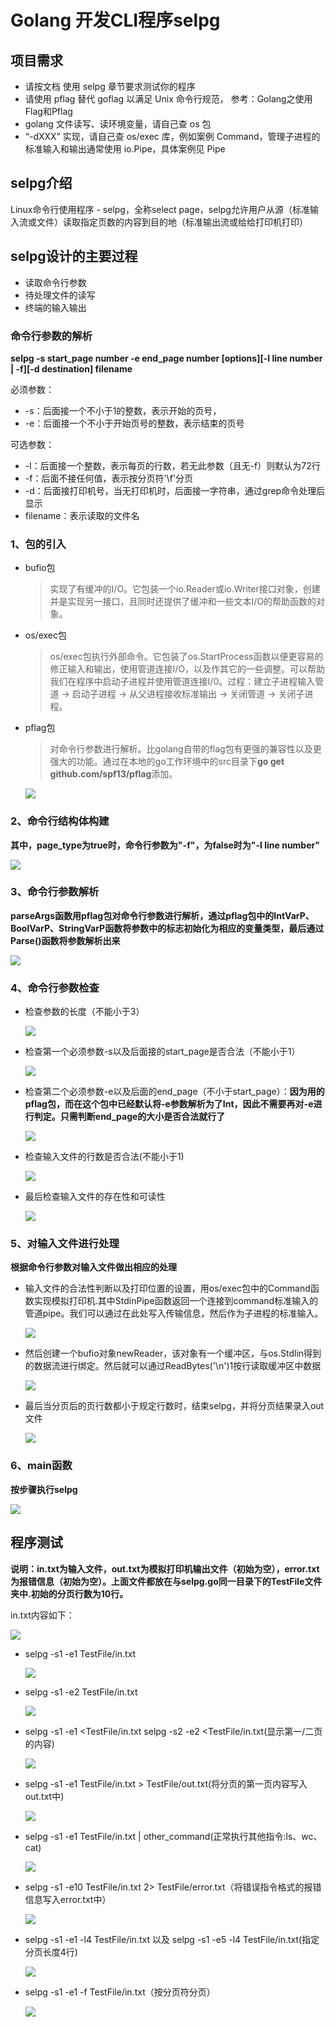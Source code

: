 # Golang 开发CLI程序selpg  
## 项目需求
- 请按文档 使用 selpg 章节要求测试你的程序
- 请使用 pflag 替代 goflag 以满足 Unix 命令行规范， 参考：Golang之使用Flag和Pflag
- golang 文件读写、读环境变量，请自己查 os 包
- “-dXXX” 实现，请自己查 os/exec 库，例如案例 Command，管理子进程的标准输入和输出通常使用 io.Pipe，具体案例见 Pipe
  
## selpg介绍  
Linux命令行使用程序 - selpg，全称select page，selpg允许用户从源（标准输入流或文件）读取指定页数的内容到目的地（标准输出流或给给打印机打印）  
  
## selpg设计的主要过程
- 读取命令行参数
- 待处理文件的读写
- 终端的输入输出
### 命令行参数的解析
**selpg -s start_page number -e end_page number [options][-l line number | -f][-d destination] filename**  
  
必须参数：  
- -s：后面接一个不小于1的整数，表示开始的页号，
- -e：后面接一个不小于开始页号的整数，表示结束的页号  
  
可选参数：
- -l：后面接一个整数，表示每页的行数，若无此参数（且无-f）则默认为72行
- -f：后面不接任何值，表示按分页符'\f'分页
- -d：后面接打印机号，当无打印机时，后面接一字符串，通过grep命令处理后显示
- filename：表示读取的文件名  
### 1、包的引入
- bufio包
    > 实现了有缓冲的I/O。它包装一个io.Reader或io.Writer接口对象，创建并是实现另一接口，且同时还提供了缓冲和一些文本I/O的帮助函数的对象。  
      
- os/exec包
    > os/exec包执行外部命令。它包装了os.StartProcess函数以便更容易的修正输入和输出，使用管道连接I/O，以及作其它的一些调整。可以帮助我们在程序中启动子进程并使用管道连接I/0。过程：建立子进程输入管道 -> 启动子进程 -> 从父进程接收标准输出 -> 关闭管道 -> 关闭子进程。
  
- pflag包  
    > 对命令行参数进行解析。比golang自带的flag包有更强的兼容性以及更强大的功能。通过在本地的go工作环境中的src目录下**go get github.com/spf13/pflag**添加。

    ![](images/0.png)  

### 2、命令行结构体构建
**其中，page_type为true时，命令行参数为"-f"，为false时为"-l line number"**  
  
![](images/1.png)  

### 3、命令行参数解析
**parseArgs函数用pflag包对命令行参数进行解析，通过pflag包中的IntVarP、BoolVarP、StringVarP函数将参数中的标志初始化为相应的变量类型，最后通过Parse()函数将参数解析出来**  
  
![](images/2.png)  

### 4、命令行参数检查  
- 检查参数的长度（不能小于3）  
  
    ![](images/3.png)  
  
- 检查第一个必须参数-s以及后面接的start_page是否合法（不能小于1）  
  
    ![](images/4.png)  
  
- 检查第二个必须参数-e以及后面的end_page（不小于start_page）：**因为用的pflag包，而在这个包中已经默认将-e参数解析为了Int，因此不需要再对-e进行判定。只需判断end_page的大小是否合法就行了**  
  
    ![](images/5.png)  
  
- 检查输入文件的行数是否合法(不能小于1)  
  
    ![](images/6.png)  
  
- 最后检查输入文件的存在性和可读性  
  
    ![](images/7.png)  
  
### 5、对输入文件进行处理  
**根据命令行参数对输入文件做出相应的处理**  
  
- 输入文件的合法性判断以及打印位置的设置，用os/exec包中的Command函数实现模拟打印机.其中StdinPipe函数返回一个连接到command标准输入的管道pipe。我们可以通过在此处写入传输信息，然后作为子进程的标准输入。
  
    ![](images/8.png)  
  
- 然后创建一个bufio对象newReader，该对象有一个缓冲区，与os.Stdlin得到的数据流进行绑定。然后就可以通过ReadBytes('\n')1按行读取缓冲区中数据  
  
    ![](images/9.png)  
  
- 最后当分页后的页行数都小于规定行数时，结束selpg，并将分页结果录入out文件  
  
    ![](images/10.png)  
      

### 6、main函数  
**按步骤执行selpg**  
  
![](images/main.png)  
  
## 程序测试  
**说明：in.txt为输入文件，out.txt为模拟打印机输出文件（初始为空），error.txt为报错信息（初始为空）。上面文件都放在与selpg.go同一目录下的TestFile文件夹中.初始的分页行数为10行。**  
  
in.txt内容如下：
  
![](images/test0.png)  
  


- selpg -s1 -e1 TestFile/in.txt  
  
    ![](images/test1.png)  
  
- selpg -s1 -e2 TestFile/in.txt
  
    ![](images/test2.png)  
      
- selpg -s1 -e1 <TestFile/in.txt selpg -s2 -e2 <TestFile/in.txt(显示第一/二页的内容)  
  
    ![](images/test3.png)  
      
- selpg -s1 -e1 TestFile/in.txt > TestFile/out.txt(将分页的第一页内容写入out.txt中) 
  
    ![](images/test4.png)  
      
- selpg -s1 -e1 TestFile/in.txt | other_command(正常执行其他指令:ls、wc、cat)  
  
    ![](images/test5.png)  
      
- selpg -s1 -e10 TestFile/in.txt 2> TestFile/error.txt（将错误指令格式的报错信息写入error.txt中）  
  
    ![](images/test6.png)  
      
- selpg -s1 -e1 -l4 TestFile/in.txt 以及 selpg -s1 -e5 -l4 TestFile/in.txt(指定分页长度4行)
  
    ![](images/test7.png)  
      
- selpg -s1 -e1 -f TestFile/in.txt（按分页符分页）  
  
    ![](images/test8.png)  
      
